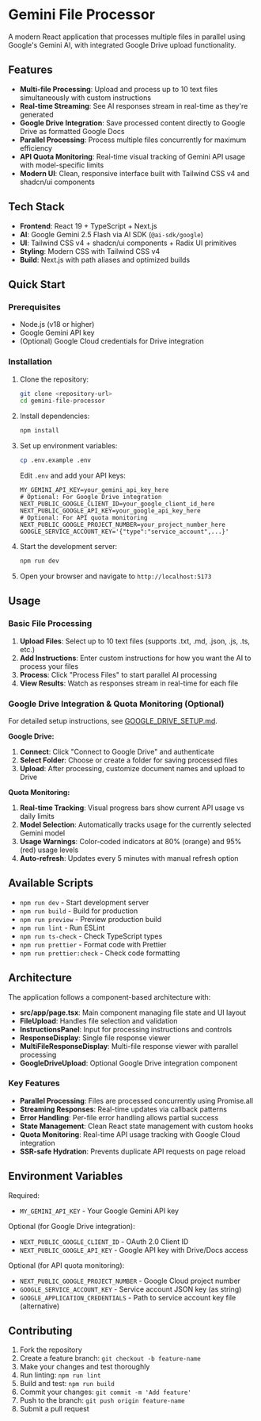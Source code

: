 # Gemini File Processor

A modern React application that processes multiple files in parallel using Google's Gemini AI, with integrated Google Drive upload functionality.

## Features

- **Multi-file Processing**: Upload and process up to 10 text files simultaneously with custom instructions
- **Real-time Streaming**: See AI responses stream in real-time as they're generated
- **Google Drive Integration**: Save processed content directly to Google Drive as formatted Google Docs
- **Parallel Processing**: Process multiple files concurrently for maximum efficiency
- **API Quota Monitoring**: Real-time visual tracking of Gemini API usage with model-specific limits
- **Modern UI**: Clean, responsive interface built with Tailwind CSS v4 and shadcn/ui components

## Tech Stack

- **Frontend**: React 19 + TypeScript + Next.js
- **AI**: Google Gemini 2.5 Flash via AI SDK (`@ai-sdk/google`)
- **UI**: Tailwind CSS v4 + shadcn/ui components + Radix UI primitives
- **Styling**: Modern CSS with Tailwind CSS v4
- **Build**: Next.js with path aliases and optimized builds

## Quick Start

### Prerequisites

- Node.js (v18 or higher)
- Google Gemini API key
- (Optional) Google Cloud credentials for Drive integration

### Installation

1. Clone the repository:

   ```bash
   git clone <repository-url>
   cd gemini-file-processor
   ```

2. Install dependencies:

   ```bash
   npm install
   ```

3. Set up environment variables:

   ```bash
   cp .env.example .env
   ```

   Edit `.env` and add your API keys:

   ```env
   MY_GEMINI_API_KEY=your_gemini_api_key_here
   # Optional: For Google Drive integration
   NEXT_PUBLIC_GOOGLE_CLIENT_ID=your_google_client_id_here
   NEXT_PUBLIC_GOOGLE_API_KEY=your_google_api_key_here
   # Optional: For API quota monitoring
   NEXT_PUBLIC_GOOGLE_PROJECT_NUMBER=your_project_number_here
   GOOGLE_SERVICE_ACCOUNT_KEY='{"type":"service_account",...}'
   ```

4. Start the development server:

   ```bash
   npm run dev
   ```

5. Open your browser and navigate to `http://localhost:5173`

## Usage

### Basic File Processing

1. **Upload Files**: Select up to 10 text files (supports .txt, .md, .json, .js, .ts, etc.)
2. **Add Instructions**: Enter custom instructions for how you want the AI to process your files
3. **Process**: Click "Process Files" to start parallel AI processing
4. **View Results**: Watch as responses stream in real-time for each file

### Google Drive Integration & Quota Monitoring (Optional)

For detailed setup instructions, see [GOOGLE_DRIVE_SETUP.md](./GOOGLE_DRIVE_SETUP.md).

**Google Drive:**

1. **Connect**: Click "Connect to Google Drive" and authenticate
2. **Select Folder**: Choose or create a folder for saving processed files
3. **Upload**: After processing, customize document names and upload to Drive

**Quota Monitoring:**

1. **Real-time Tracking**: Visual progress bars show current API usage vs daily limits
2. **Model Selection**: Automatically tracks usage for the currently selected Gemini model
3. **Usage Warnings**: Color-coded indicators at 80% (orange) and 95% (red) usage levels
4. **Auto-refresh**: Updates every 5 minutes with manual refresh option

## Available Scripts

- `npm run dev` - Start development server
- `npm run build` - Build for production
- `npm run preview` - Preview production build
- `npm run lint` - Run ESLint
- `npm run ts-check` - Check TypeScript types
- `npm run prettier` - Format code with Prettier
- `npm run prettier:check` - Check code formatting

## Architecture

The application follows a component-based architecture with:

- **src/app/page.tsx**: Main component managing file state and UI layout
- **FileUpload**: Handles file selection and validation
- **InstructionsPanel**: Input for processing instructions and controls
- **ResponseDisplay**: Single file response viewer
- **MultiFileResponseDisplay**: Multi-file response viewer with parallel processing
- **GoogleDriveUpload**: Optional Google Drive integration component

### Key Features

- **Parallel Processing**: Files are processed concurrently using Promise.all
- **Streaming Responses**: Real-time updates via callback patterns
- **Error Handling**: Per-file error handling allows partial success
- **State Management**: Clean React state management with custom hooks
- **Quota Monitoring**: Real-time API usage tracking with Google Cloud integration
- **SSR-safe Hydration**: Prevents duplicate API requests on page reload

## Environment Variables

Required:

- `MY_GEMINI_API_KEY` - Your Google Gemini API key

Optional (for Google Drive integration):

- `NEXT_PUBLIC_GOOGLE_CLIENT_ID` - OAuth 2.0 Client ID
- `NEXT_PUBLIC_GOOGLE_API_KEY` - Google API key with Drive/Docs access

Optional (for API quota monitoring):

- `NEXT_PUBLIC_GOOGLE_PROJECT_NUMBER` - Google Cloud project number
- `GOOGLE_SERVICE_ACCOUNT_KEY` - Service account JSON key (as string)
- `GOOGLE_APPLICATION_CREDENTIALS` - Path to service account key file (alternative)

## Contributing

1. Fork the repository
2. Create a feature branch: `git checkout -b feature-name`
3. Make your changes and test thoroughly
4. Run linting: `npm run lint`
5. Build and test: `npm run build`
6. Commit your changes: `git commit -m 'Add feature'`
7. Push to the branch: `git push origin feature-name`
8. Submit a pull request
